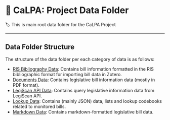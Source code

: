 # :open_file_folder: CaLPA: Project Data Folder

:label: This is main root data folder for the CaLPA Project

----

## Data Folder Structure

The structure of the data folder per each category of data is as follows:

- [RIS Bibliography Data](/data/bbl/): Contains bill information formatted in the RIS bibliographic format for importing bill data in Zotero.
- [Documents Data](/data/docs/): Contains legislative bill information data (mostly in PDF format).
- [LegiScan API Data](/data/legis/): Contains query legislative information data from LegiScan API.
- [Lookup Data](/data/lookup/): Contains (mainly JSON) data, lists and lookup codebooks related to monitored bills.
- [Markdown Data](/data/md/): Contains markdown-formatted legislative bill data.